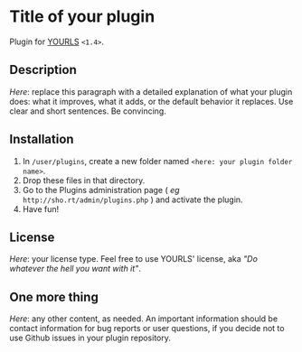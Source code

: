 Title of your plugin
====================

Plugin for [YOURLS](http://yourls.org) `<1.4>`. 

Description
-----------
*Here*: replace this paragraph with a detailed explanation of what your plugin does: what it improves, what it adds, or the default behavior it replaces. Use clear and short sentences. Be convincing.

Installation
------------
1. In `/user/plugins`, create a new folder named `<here: your plugin folder name>`.
2. Drop these files in that directory.
3. Go to the Plugins administration page ( *eg* `http://sho.rt/admin/plugins.php` ) and activate the plugin.
4. Have fun!

License
-------
*Here*: your license type. Feel free to use YOURLS' license, aka *"Do whatever the hell you want with it"*.

One more thing
--------------
*Here*: any other content, as needed. An important information should be contact information for bug reports or user questions, if you decide not to use Github issues in your plugin repository.
